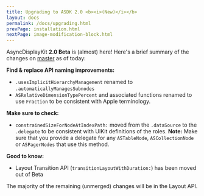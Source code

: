 ```yaml
---
title: Upgrading to ASDK 2.0 <b><i>(New)</i></b>
layout: docs
permalink: /docs/upgrading.html
prevPage: installation.html
nextPage: image-modification-block.html
---
```


AsyncDisplayKit **2.0 Beta** is (almost) here! Here's a brief summary of the changes on [master](https://github.com/facebook/AsyncDisplayKit) as of today:

**Find & replace API naming improvements:**

- `.usesImplicitHierarchyManagement` renamed to `.automaticallyManagesSubnodes`
- `ASRelativeDimensionTypePercent` and associated functions renamed to use `Fraction` to be consistent with Apple terminology.

**Make sure to check:**

- `constrainedSizeForNodeAtIndexPath:` moved from the `.dataSource` to the `.delegate` to be consistent with UIKit definitions of the roles. **Note:** Make sure that you provide a delegate for any `ASTableNode`, `ASCollectionNode` or `ASPagerNodes` that use this method. 

**Good to know:**

- Layout Transition API (`transitionLayoutWithDuration:`) has been moved out of Beta

The majority of the remaining (unmerged) changes will be in the Layout API. 